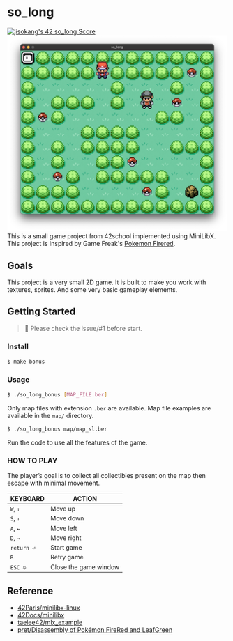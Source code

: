 # so_long
[![jisokang's 42 so_long Score](https://badge42.vercel.app/api/v2/cl3wfqiem000609jsr6tci7fi/project/2193781)](https://github.com/JaeSeoKim/badge42)
![so long play screen shot](so_long_play_screen_shot.png)
This is a small game project from 42school implemented using MiniLibX. This project is inspired by Game Freak's [Pokemon Firered](https://en.wikipedia.org/wiki/Pokémon_FireRed_and_LeafGreen).

## Goals
This project is a very small 2D game. It is built to make you work with textures, sprites. And some very basic gameplay elements.

## Getting Started
>🚨 Please check the issue/#1 before start.

### Install
```bash
$ make bonus
```

### Usage
```bash
$ ./so_long_bonus [MAP_FILE.ber]
```
Only map files with extension `.ber` are available. Map file examples are available in the `map/` directory.

```bash
$ ./so_long_bonus map/map_sl.ber
```
Run the code to use all the features of the game.

### HOW TO PLAY
The player’s goal is to collect all collectibles present on the map then escape with minimal movement.

|KEYBOARD|ACTION|
|---|---|
|`W`, `↑`|Move up|
|`S`, `↓`|Move down|
|`A`, `←`|Move left|
|`D`, `→`|Move right|
|`return ⏎`| Start game|
|`R`|Retry game|
|`ESC ⎋`|Close the game window|

## Reference
 * [42Paris/minilibx-linux](https://github.com/42Paris/minilibx-linux)
 * [42Docs/minilibx](https://harm-smits.github.io/42docs/libs/minilibx)
 * [taelee42/mlx_example](https://github.com/taelee42/mlx_example)
 * [pret/Disassembly of Pokémon FireRed and LeafGreen](https://github.com/pret/pokefirered)

